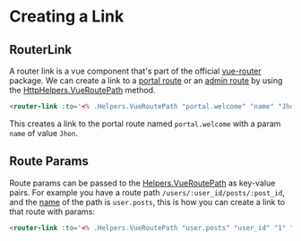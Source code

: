 # Creating a Link


## RouterLink
A router link is a vue component that's part of the official [vue-router](https://github.com/vuejs/vue-router) package. We can create a link to a [portal route](./basic-routing.md#portal-routes) or an [admin route](./basic-routing.md#admin-routes) by using the [HttpHelpers.VueRoutePath](../api/http-helpers.md#vueroutepath) method.

```html title="AnotherPage.vue"
<router-link :to='<% .Helpers.VueRoutePath "portal.welcome" "name" "Jhon" %>'>Go to welcome page</router-link>
```
This creates a link to the portal route named `portal.welcome` with a param `name` of value `Jhon`.

## Route Params
Route params can be passed to the [Helpers.VueRoutePath](../api/http-helpers.md#vueroutepath) as key-value pairs. For example you have a route path `/users/:user_id/posts/:post_id`, and the [name](./basic-routing.md#routename) of the path is `user.posts`, this is how you can create a link to that route with params:
```html
<router-link :to='<% .Helpers.VueRoutePath "user.posts" "user_id" "1" "post_id" "2" %>'> User posts </router-link>
```

